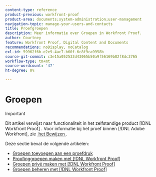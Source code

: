 ```yaml
---
content-type: reference
product-previous: workfront-proof
product-area: documents;system-administration;user-management
navigation-topic: manage-your-users-and-contacts
title: Proefgroepen
description: Meer informatie over Groepen in Workfront Proof.
author: Courtney
feature: Workfront Proof, Digital Content and Documents
recommendations: noDisplay, noCatalog
exl-id: 59962f6b-e2e9-4ac7-b60f-6c8f9ca9958b
source-git-commit: c3e15a052533d43065b50a9f56169b82f8dc3765
workflow-type: tm+mt
source-wordcount: '47'
ht-degree: 0%

---
```


# Groepen

>[!IMPORTANT]
>
>Dit artikel verwijst naar functionaliteit in het zelfstandige product [!DNL Workfront Proof] . Voor informatie bij het proef binnen [!DNL Adobe Workfront], zie [&#x200B; het Bewijzen &#x200B;](../../../review-and-approve-work/proofing/proofing.md).

Deze sectie bevat de volgende artikelen:

* [Groepen toevoegen aan een proefdruk](../../../workfront-proof/wp-mnguserscontacts/groups/add-groups.md)
* [Proofinggroepen maken met  [!DNL Workfront Proof]](../../../workfront-proof/wp-mnguserscontacts/groups/create-proofing-groups.md)
* [Groepen privé maken met  [!DNL Workfront Proof]](../../../workfront-proof/wp-mnguserscontacts/groups/make-groups-private.md)
* [Groepen beheren met  [!DNL Workfront Proof]](../../../workfront-proof/wp-mnguserscontacts/groups/manage-groups.md)
